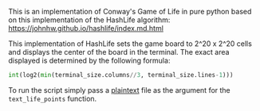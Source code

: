 
This is an implementation of Conway's Game of Life in pure python based on this implementation of the HashLife algorithm: https://johnhw.github.io/hashlife/index.md.html 

This implementation of HashLife sets the game board to 2^20 x 2^20 cells and displays the center of the board in the terminal. The exact area displayed is determined by the following formula:
```python
int(log2(min(terminal_size.columns//3, terminal_size.lines-1)))
```

To run the script simply pass a [plaintext](https://conwaylife.com/wiki/Plaintext) file as the argument for the `text_life_points`
function.